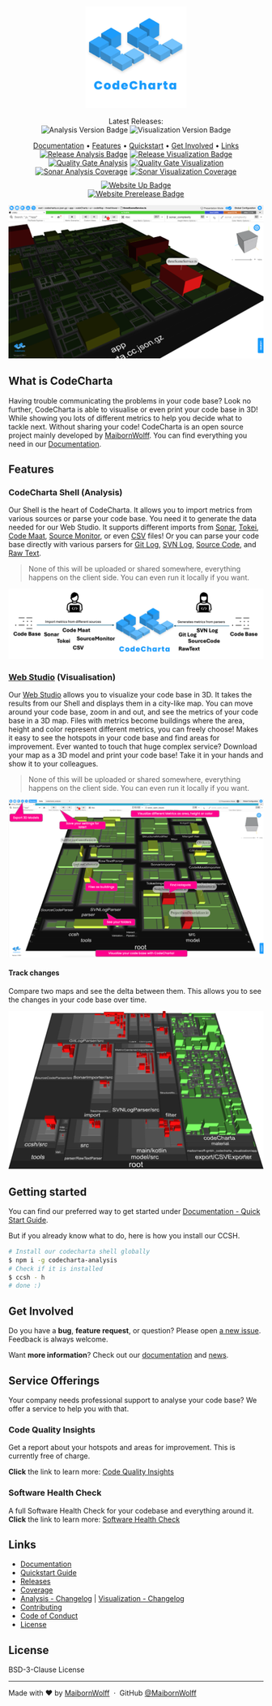 <div align="center">
  <a href="https://maibornwolff.github.io/codecharta/visualization/app/index.html?file=codecharta.cc.json.gz&file=codecharta_analysis.cc.json.gz&currentFilesAreSampleFiles=true">
    <img src="https://raw.githubusercontent.com/maibornwolff/codecharta/main/logo/codecharta_logo.svg" alt="CodeCharta logo" width="200"/>
  </a>

  <p>
    Latest Releases: <br>
    <img alt="Analysis Version Badge" src="https://img.shields.io/badge/1.131.0-x?style=plastic&label=Analysis&color=blue">
    <img alt="Visualization Version Badge" src="https://img.shields.io/badge/1.134.0-x?label=Visualization&style=plastic&color=blue">
  </p>

  <div>
    <a href="https://maibornwolff.github.io/codecharta/">Documentation</a> •
    <a href="#features">Features</a> •
    <a href="https://maibornwolff.github.io/codecharta/docs/overview/getting-started">Quickstart</a> •
    <a href="#get-involved">Get Involved</a> •
    <a href="#links">Links</a>
  </div>

  <div style="display: flex; justify-content: center; align-items: center;">
  <!-- Analysis Column -->
  <div style="display: flex; flex-direction: column; align-items: flex-end;">
    <a href="https://github.com/MaibornWolff/codecharta/actions/workflows/release-analysis.yml">
      <img alt="Release Analysis Badge" src="https://img.shields.io/github/check-runs/MaibornWolff/CodeCharta/ana-1.131.0?label=Release%20-%20Analysis&style=plastic">
    </a>
    <a href="https://sonarcloud.io/dashboard?id=maibornwolff-gmbh_codecharta_analysis">
      <img alt="Quality Gate Analysis" src="https://img.shields.io/sonar/quality_gate/maibornwolff-gmbh_codecharta_analysis/main?server=https%3A%2F%2Fsonarcloud.io&label=Quality%20Gate%20Analysis&style=plastic">
    </a>
    <a href="https://sonarcloud.io/dashboard?id=maibornwolff-gmbh_codecharta_analysis">
      <img alt="Sonar Analysis Coverage" src="https://img.shields.io/sonar/coverage/maibornwolff-gmbh_codecharta_analysis/main?server=https%3A%2F%2Fsonarcloud.io&label=Coverage%20Analysis&style=plastic">
    </a>
  </div>

  <!-- Visualization Column -->
  <div style="display: flex; flex-direction: column; align-items: flex-start; margin-left: 5px;">
    <a href="https://github.com/MaibornWolff/codecharta/actions/workflows/release-visualization.yml">
      <img alt="Release Visualization Badge" src="https://img.shields.io/github/check-runs/MaibornWolff/CodeCharta/vis-1.131.0?label=Release%20-%20Visualization&style=plastic">
    </a>
    <a href="https://sonarcloud.io/dashboard?id=maibornwolff-gmbh_codecharta_visualization">
      <img alt="Quality Gate Visualization" src="https://img.shields.io/sonar/quality_gate/maibornwolff-gmbh_codecharta_visualization/main?server=https%3A%2F%2Fsonarcloud.io&label=Quality%20Gate%20Visualization&style=plastic">
    </a>
    <a href="https://sonarcloud.io/dashboard?id=maibornwolff-gmbh_codecharta_visualization">
      <img alt="Sonar Visualization Coverage" src="https://img.shields.io/sonar/coverage/maibornwolff-gmbh_codecharta_visualization/main?server=https%3A%2F%2Fsonarcloud.io&label=Coverage%20Visualization&style=plastic">
    </a>
  </div>
  </div>

  <div style="display: flex; flex-direction: column; align-items: center; margin-top: 10px;">
      <a href="https://codecharta.com/visualization/app/index.html?file=codecharta.cc.json.gz&file=codecharta_analysis.cc.json.gz&area=rloc&height=sonar_complexity&color=sonar_complexity">
        <img alt="Website Up Badge" src="https://img.shields.io/website?url=https%3A%2F%2Fcodecharta.com%2Fvisualization%2Fapp%2Findex.html%3Ffile%3Dcodecharta.cc.json.gz%26file%3Dcodecharta_analysis.cc.json.gz%26area%3Drloc%26height%3Dsonar_complexity%26color%3Dsonar_complexity&up_message=running&style=plastic&label=Web%20Studio">
      </a>
      <a href="https://codecharta.com/stg/visualization/index.html?file=codecharta.cc.json.gz&file=codecharta_analysis.cc.json.gz&area=rloc&height=functions&color=functions&currentFilesAreSampleFiles=true">
        <img alt="Website Prerelease Badge" src="https://img.shields.io/website?url=https%3A%2F%2Fcodecharta.com%2Fstg%2Fvisualization%2Findex.html%3Ffile%3Dcodecharta.cc.json.gz%26file%3Dcodecharta_analysis.cc.json.gz%26area%3Drloc%26height%3Dfunctions%26color%3Dfunctions%26currentFilesAreSampleFiles%3Dtrue&up_message=running&style=plastic&label=Web%20Studio%20Prerelease%20Environment">
      </a>
  </div>

</div>

![Screenshot of CodeCharta](assets/promo_img.png)

## What is CodeCharta

Having trouble communicating the problems in your code base? Look no further, CodeCharta is able to visualise or even print your code base
in 3D! While showing you lots of different metrics to help you decide what to tackle next. Without sharing your code! CodeCharta is an open
source project mainly developed by [MaibornWolff](https://www.maibornwolff.de/en). You can find everything you need in
our [Documentation](https://maibornwolff.github.io/codecharta/).

## Features

### CodeCharta Shell (Analysis)

Our Shell is the heart of CodeCharta. It allows you to import metrics from various sources or parse your code base.
You need it to generate the data needed for our Web Studio. It supports different imports
from [Sonar](https://maibornwolff.github.io/codecharta/docs/importer/sonar),
[Tokei](https://maibornwolff.github.io/codecharta/docs/importer/tokei),
[Code Maat](https://maibornwolff.github.io/codecharta/docs/importer/code-maat),
[Source Monitor](https://maibornwolff.github.io/codecharta/docs/importer/sourcemonitor),
or even [CSV](https://maibornwolff.github.io/codecharta/docs/importer/csv) files! Or you can parse your code base directly with various
parsers for [Git Log](https://maibornwolff.github.io/codecharta/docs/parser/git-log),
[SVN Log](https://maibornwolff.github.io/codecharta/docs/parser/svn-log),
[Source Code](https://maibornwolff.github.io/codecharta/docs/parser/source-code),
and [Raw Text](https://maibornwolff.github.io/codecharta/docs/parser/raw-text).
> None of this will be uploaded or shared somewhere, everything happens on the client side. You can even run it locally if you want.

![Analysis overview](assets/ccsh_overview.png)

### [Web Studio](https://codecharta.com/visualization/app/index.html?file=codecharta.cc.json.gz&file=codecharta_analysis.cc.json.gz&area=rloc&height=sonar_complexity&color=sonar_complexity) (Visualisation)

Our [Web Studio](https://codecharta.com/visualization/app/index.html?file=codecharta.cc.json.gz&file=codecharta_analysis.cc.json.gz&area=rloc&height=sonar_complexity&color=sonar_complexity)
allows you to visualize your code base in 3D. It takes the results from our Shell and displays them in a city-like map.
You can move around your code base, zoom in and out, and see the metrics of your code base in a 3D map.
Files with metrics become buildings where the area, height and color represent different metrics, you can freely choose!
Makes it easy to see the hotspots in your code base and find areas for improvement.
Ever wanted to touch that huge complex service? Download your map as a 3D model and print your code base!
Take it in your hands and show it to your colleagues.
> None of this will be uploaded or shared somewhere, everything happens on the client side. You can even run it locally if you want.

![Visualization overview](assets/visualization_overview.png)

#### Track changes

Compare two maps and see the delta between them. This allows you to see the changes in your code base over time.

![Screenshot of delta view](assets/delta_view.png)

## Getting started

You can find our preferred way to get started
under [Documentation - Quick Start Guide](https://maibornwolff.github.io/codecharta/docs/overview/getting-started).

But if you already know what to do, here is how you install our CCSH.

```bash
# Install our codecharta shell globally
$ npm i -g codecharta-analysis
# Check if it is installed
$ ccsh - h
# done :)
```

## Get Involved

Do you have a **bug**, **feature request**, or question? Please open [a new issue](https://github.com/MaibornWolff/codecharta/issues/new).
Feedback is always welcome.

Want **more information**? Check out our [documentation](https://maibornwolff.github.io/codecharta/)
and [news](https://maibornwolff.github.io/codecharta/news/).

## Service Offerings

Your company needs professional support to analyse your code base? We offer a service to help you with that.

### Code Quality Insights

Get a report about your hotspots and areas for improvement. This is currently free of charge.

**Click** the link to learn
more: [Code Quality Insights](https://www.maibornwolff.de/en/code-quality-insights?utm_source=github_repo&utm_medium_website&utm_campaign=code_charta_at_github&utm_id=code_charta_at_github)

### Software Health Check

A full Software Health Check for your codebase and everything around it. **Click** the link to learn
more: [Software Health Check](https://www.maibornwolff.de/en/service/software-health-check/)

## Links

- [Documentation](https://maibornwolff.github.io/codecharta/)
- [Quickstart Guide](https://maibornwolff.github.io/codecharta/docs/overview/getting-started)
- [Releases](https://github.com/MaibornWolff/codecharta/releases)
- [Coverage](https://maibornwolff.github.io/codecharta/visualization/coverage/lcov-report/)
- [Analysis - Changelog](analysis/CHANGELOG.md) | [Visualization - Changelog](visualization/CHANGELOG.md)
- [Contributing](CONTRIBUTING.md)
- [Code of Conduct](CODE_OF_CONDUCT.md)
- [License](LICENSE.md)

## License

BSD-3-Clause License

---

Made with ❤ by [MaibornWolff](https://www.maibornwolff.de/en) &nbsp;&middot;&nbsp; GitHub [@MaibornWolff](https://github.com/maibornwolff)
